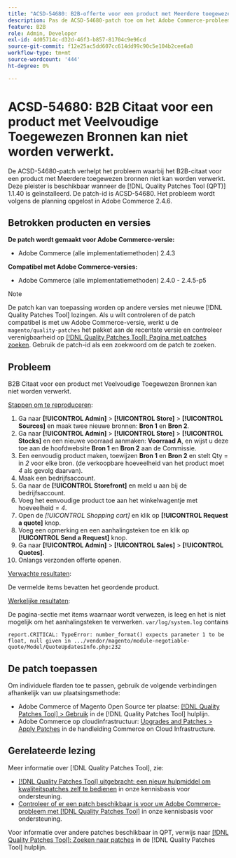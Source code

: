 ```yaml
---
title: "ACSD-54680: B2B-offerte voor een product met Meerdere toegewezen bronnen kan worden verwerkt"
description: Pas de ACSD-54680-patch toe om het Adobe Commerce-probleem op te lossen, waarbij het B2B-citaat voor een product met Meerdere toegewezen bronnen niet kan worden verwerkt.
feature: B2B
role: Admin, Developer
exl-id: 4d05714c-d32d-46f3-b857-81704c9e96cd
source-git-commit: f12e25ac5dd607cc614dd99c90c5e104b2cee6a8
workflow-type: tm+mt
source-wordcount: '444'
ht-degree: 0%

---
```


# ACSD-54680: B2B Citaat voor een product met Veelvoudige Toegewezen Bronnen kan niet worden verwerkt.

De ACSD-54680-patch verhelpt het probleem waarbij het B2B-citaat voor een product met Meerdere toegewezen bronnen niet kan worden verwerkt. Deze pleister is beschikbaar wanneer de [!DNL Quality Patches Tool (QPT)] 1.1.40 is geïnstalleerd. De patch-id is ACSD-54680. Het probleem wordt volgens de planning opgelost in Adobe Commerce 2.4.6.

## Betrokken producten en versies

**De patch wordt gemaakt voor Adobe Commerce-versie:**

* Adobe Commerce (alle implementatiemethoden) 2.4.3

**Compatibel met Adobe Commerce-versies:**

* Adobe Commerce (alle implementatiemethoden) 2.4.0 - 2.4.5-p5

>[!NOTE]
>
>De patch kan van toepassing worden op andere versies met nieuwe [!DNL Quality Patches Tool] lozingen. Als u wilt controleren of de patch compatibel is met uw Adobe Commerce-versie, werkt u de `magento/quality-patches` het pakket aan de recentste versie en controleer verenigbaarheid op [[!DNL Quality Patches Tool]: Pagina met patches zoeken](https://experienceleague.adobe.com/tools/commerce-quality-patches/index.html). Gebruik de patch-id als een zoekwoord om de patch te zoeken.

## Probleem

B2B Citaat voor een product met Veelvoudige Toegewezen Bronnen kan niet worden verwerkt.

<u>Stappen om te reproduceren</u>:

1. Ga naar **[!UICONTROL Admin]** > **[!UICONTROL Store]** > **[!UICONTROL Sources]** en maak twee nieuwe bronnen: **Bron 1** en **Bron 2**.
1. Ga naar **[!UICONTROL Admin]** > **[!UICONTROL Store]** > **[!UICONTROL Stocks]** en een nieuwe voorraad aanmaken: **Voorraad A**, en wijst u deze toe aan de hoofdwebsite **Bron 1** en **Bron 2** aan de Commissie.
1. Een eenvoudig product maken, toewijzen **Bron 1** en **Bron 2** en stelt Qty = in *2* voor elke bron. (de verkoopbare hoeveelheid van het product moet *4* als gevolg daarvan).
1. Maak een bedrijfsaccount.
1. Ga naar de **[!UICONTROL Storefront]** en meld u aan bij de bedrijfsaccount.
1. Voeg het eenvoudige product toe aan het winkelwagentje met hoeveelheid = *4*.
1. Open de *[!UICONTROL Shopping cart]* en klik op **[!UICONTROL Request a quote]** knop.
1. Voeg een opmerking en een aanhalingsteken toe en klik op **[!UICONTROL Send a Request]** knop.
1. Ga naar **[!UICONTROL Admin]** > **[!UICONTROL Sales]** > **[!UICONTROL Quotes]**.
1. Onlangs verzonden offerte openen.

<u>Verwachte resultaten</u>:

De vermelde items bevatten het geordende product.

<u>Werkelijke resultaten</u>:

De pagina-sectie met items waarnaar wordt verwezen, is leeg en het is niet mogelijk om het aanhalingsteken te verwerken.
`var/log/system.log` contains

```
report.CRITICAL: TypeError: number_format() expects parameter 1 to be float, null given in .../vendor/magento/module-negotiable-quote/Model/QuoteUpdatesInfo.php:232
```

## De patch toepassen

Om individuele flarden toe te passen, gebruik de volgende verbindingen afhankelijk van uw plaatsingsmethode:

* Adobe Commerce of Magento Open Source ter plaatse: [[!DNL Quality Patches Tool] > Gebruik](https://experienceleague.adobe.com/docs/commerce-operations/tools/quality-patches-tool/usage.html) in de [!DNL Quality Patches Tool] hulplijn.
* Adobe Commerce op cloudinfrastructuur: [Upgrades and Patches > Apply Patches](https://experienceleague.adobe.com/docs/commerce-cloud-service/user-guide/develop/upgrade/apply-patches.html) in de handleiding Commerce on Cloud Infrastructure.

## Gerelateerde lezing

Meer informatie over [!DNL Quality Patches Tool], zie:

* [[!DNL Quality Patches Tool] uitgebracht: een nieuw hulpmiddel om kwaliteitspatches zelf te bedienen](/help/announcements/adobe-commerce-announcements/magento-quality-patches-released-new-tool-to-self-serve-quality-patches.md) in onze kennisbasis voor ondersteuning.
* [Controleer of er een patch beschikbaar is voor uw Adobe Commerce-probleem met [!DNL Quality Patches Tool]](/help/support-tools/patches-available-in-qpt-tool/check-patch-for-magento-issue-with-magento-quality-patches.md) in onze kennisbasis voor ondersteuning.

Voor informatie over andere patches beschikbaar in QPT, verwijs naar [[!DNL Quality Patches Tool]: Zoeken naar patches](https://experienceleague.adobe.com/tools/commerce-quality-patches/index.html) in de [!DNL Quality Patches Tool] hulplijn.
